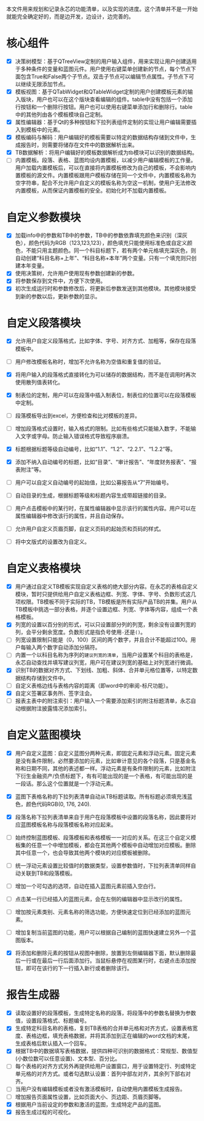 本文件用来规划和记录永芯的功能清单，以及实现的进度。这个清单并不是一开始就能完全确定好的，而是边开发，边设计，边完善的。
# 核心组件
- [x] 决策树模型：基于QTreeView定制的用户输入组件，用来实现让用户创建适用于多种条件的变量和蓝图元件。用户使用右键菜单创建新的节点，每个节点下面包含True和False两个子节点。双击子节点可以编辑节点属性。子节点下可以继续无限添加节点。
- [x] 模板视图：基于QTabWidget和QTableWidget定制的用户创建模板元素的输入版块，用户也可以在这个版块查看编辑的组件。table中没有包括一个添加行按钮和一个删除行按钮。用户也可以使用右键菜单添加行和删除行。table中的其他列由各个模板模块自己定制。
- [x] 属性编辑器：基于Qt的多种按钮和下拉列表组件定制的实现让用户编辑需要插入到模板中的元素。
- [x] 模板编码与解码：用户编辑好的模板需要以特定的数据结构存储到文件中，生成报告时，则需要将储存在文件中的数据解析出来。
- [x] TB数据解析：将用户编辑好的模板数据解析成为tb模块可以识别的数据结构。
- [ ] 内置模板。段落、表格、蓝图均设内置模板，以减少用户编辑模板的工作量。用户加载内置模板后，可以在直接将内置模板修改为自己的模板，不会影响内置模板的源文件。内置模板跟用户模板存储在同一个文件中，内置模板名称为空字符串，配合不允许用户自定义的模板名称为空这一机制，使用户无法修改内置模板，从而保证内置模板的安全。初始化时不加载内置模板。

# 自定义参数模块
- [x] 加载info中的参数和TB中的参数，TB中的参数依靠填充颜色来识别（深灰色），颜色代码为RGB（123,123,123），颜色填充只能使用标准色或自定义颜色，不能只用主题颜色。同一个科目标题下，若有两个单元格填充深灰色，则自动创建“科目名称+上年”、“科目名称+本年”两个变量。只有一个填充则只创建本年变量。
- [x] 使用决策树，允许用户使用现有参数创建新的参数。
- [x] 将参数保存到文件中，方便下次使用。
- [x] 初次生成运行时和参数修改后，将更新后参数发送到其他模块。其他模块接受到新的参数以后，更新参数的显示。

# 自定义段落模块
- [x] 允许用户自定义段落格式，比如字体、字号、对齐方式、加粗等，保存在段落模板中。
- [ ] 用户修改模板名称时，增加不允许名称为空值和重复值的验证。
- [x] 将用户输入的段落格式直接转化为可以储存的数据结构，而不是在调用时再次使用散列值表转化。
- [x] 制表位的定制，用户可以在段落中插入制表位，制表位的位置可以在段落模板中定制。
- [ ] 段落模板导出到excel，方便检查和比对模板的差异。
- [ ] 增加段落格式设置时，输入格式的限制。比如有些格式只能输入数字，不能输入文字或字母。防止输入错误格式导致程序崩溃。
- [x] 标题根据标题等级自动编号，比如“1.1”、“1.2”、“2.2.1”、“1.2.2”等。
- [x] 添加不纳入自动编号的标题，比如“目录”、“审计报告”、“年度财务报表”、“报表附注”等。
- [ ] 用户可以自定义自动编号的起始值，比如公募报告从“7”开始编号。
- [ ] 自动目录的生成，根据标题等级和标题内容生成带超链接的目录。
- [ ] 用户点击模板中的某行时，在属性编辑器中显示该行的属性内容。用户可以在属性编辑器中修改该行的属性，并且自动保存。
- [ ] 允许用户自定义页眉页脚，自定义页码的起始页和页码的样式。
- [ ] 将中文版式的设置改为自定义。


# 自定义表格模块
- [x] 用户通过自定义TB模板实现自定义表格的绝大部分内容。在永芯的表格自定义模块，暂时只提供给用户自定义表格边框、列宽、字体、字号、负数形式这几项权限。TB模板不同于实际的TB，TB模板是所有实际产品TB的并集。用户从TB模板中挑选一部分表格，并逐个设置边框、列宽、字体等内容，组成一个表格模板。
- [x] 列宽的设置以百分别的形式，可以只设置部分列的列宽，剩余没有设置列宽的列，会平分剩余宽度。负数形式是指负号使用`-`还是`()`。
- [ ] 列宽设置限制只能是（0，100）区间的两个数字，并且合计不能超过100。用户每输入两个数字自动添加分隔符。
- [ ] 内置一个以科目名称为序列的`建议列宽的清单`，当用户设置某个科目的表格是，永芯自动查找并填写建议列宽，用户可在建议列宽的基础上对列宽进行微调。
- [x] 识别TB的数据对齐方式、下划线、加粗、斜体、合并单元格位置等，以特定数据结构存储到文件中。
- [ ] 自定义表格边线与表格内容的距离（即word中的审阅-标尺功能）。
- [x] 自定义签署区事务所、签字注会。
- [ ] 报表主表中的附注索引：用户输入一个需要添加索引的附注标题清单，永芯自动根据附注披露情况添加索引。

# 自定义蓝图模块
- [x] 用户自定义蓝图：自定义蓝图分两种元素，即固定元素和浮动元素。固定元素是没有条件限制，必然要添加的元素，比如审计意见的各个段落，只是基金名称和日期不同，其他的表述都一样。浮动元素是有条件限制的元素，比如附注下衍生金融资产/负债标题下，有有可能出现的是一个表格，有可能出现的是一段话。那么这个位置就是一个浮动元素。
- [x] 蓝图下表格名称的下拉列表清单自动从TB标题读取。所有标题必须填充浅蓝色，颜色代码RGB(0, 176, 240).
- [X] 段落名称下拉列表清单来自于用户在段落模板中设置的段落名称，因此要将对应蓝图模板名称与段落模板名称对应起来。
- [ ] 始终控制蓝图模板、段落模板和表格模板一一对应的关系。在这三个自定义模板集的任意一个中增加模板，都会在其他两个模板中自动增加对应模板。删除其中任意一个，也会导致其他两个模块的对应模板被删除。
- [ ] 统一浮动元素设置比较值时的数据类型，设置参数值时，下拉列表清单同样自动关联到TB和段落模板。
- [ ] 增加一个可勾选的选项，自动在插入蓝图元素前插入空白行。
- [ ] 点击某一行已经插入的蓝图元素，会在左侧的编辑器中显示改行的属性。
- [ ] 增加按元素类别、元素名称的筛选功能，方便快速定位到已经添加的蓝图元素。
- [ ] 增加复制当前蓝图的功能，用户可以根据自己编制的蓝图快速建立另外一个蓝图版本。
- [x] 将添加和删除元素的按钮从视图中删除，放置到左侧编辑器下面，默认删除最后一行或在最后一行后面添加行。当鼠标悬停在视图某行时，右键点击添加按钮，即可在该行的下一行插入新行或者删除该行。


# 报告生成器
- [x] 读取设置好的段落模板，生成特定名称的段落，将段落中的参数名替换为参数值，设置段落格式、标题编号。
- [x] 生成特定科目名称的表格，复刻TB表格的合并单元格和对齐方式，设置表格宽度、表格边框，填充表格数据，并将其添加到正在编辑的word文档的末尾，生成表格后默认插入一个回车。
- [x] 根据TB中的数据填写表格数据，提供四种可识别的数据格式：常规型、数值型(小数位数可以任意设置)、文本型、百分比。
- [ ] 每个表格的对齐方式另外再提供给用户设置窗口，用于设置特定行、列或特定单元格的对齐方式。或者勾选默认设置：首列中部左对齐，其余列下部右对齐。
- [ ] 当用户没有编辑模板或者没有激活模板时，自动使用内置模板生成报告。
- [ ] 增加报告页面属性设置，比如页面大小、页边距、页眉页脚等。
- [x] 根据用户当前设定的参数和激活的蓝图，生成特定产品的蓝图。
- [x] 报告生成过程的可视化。
